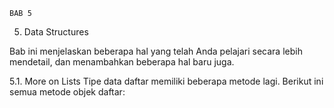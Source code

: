     BAB 5

5. Data Structures

Bab ini menjelaskan beberapa hal yang telah Anda pelajari secara lebih mendetail, dan menambahkan beberapa hal baru juga.

5.1. More on Lists
Tipe data daftar memiliki beberapa metode lagi. Berikut ini semua metode objek daftar:
